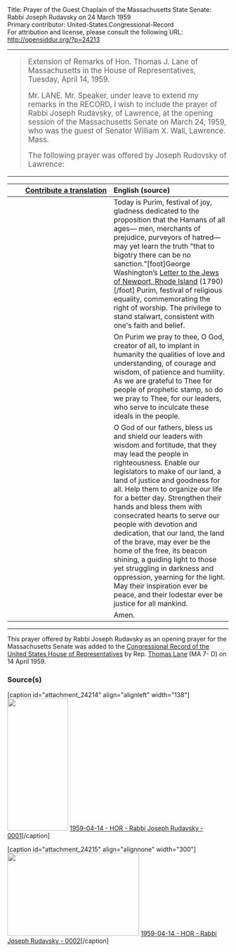 <html>
<head></head>
<body>
Title: Prayer of the Guest Chaplain of the Massachusetts State Senate: Rabbi Joseph Rudavsky on 24 March 1959<br />
Primary contributor: United-States.Congressional-Record<br />
For attribution and license, please consult the following URL: <a href="http://opensiddur.org/?p=24213">http://opensiddur.org/?p=24213</a>
<p />
<hr />

<div class="english" style="font-size:1.2em;">
<blockquote>
Extension of Remarks of Hon. Thomas J. Lane of Massachusetts in the House of Representatives, Tuesday, April 14, 1959.

Mr. LANE. Mr. Speaker, under leave to extend my remarks in the RECORD, I wish to include the prayer of Rabbi Joseph Rudavsky, of Lawrence, at the opening session of the Massachusetts Senate on March 24, 1959, who was the guest of Senator William X. Wall, Lawrence. Mass.

The following prayer was offered by Joseph Rudovsky of Lawrence:
</blockquote>
</div>

<hr />

<table style="margin-left: auto;margin-right: auto;" class="draggable">
<thead><tr><th id="x" style="text-align: right;"><a href="/contributing/upload/">Contribute a translation</a></th><th style="text-align: left;">English (source)</th></tr></thead>
<tbody>
<tr><td style="vertical-align:top;" width="46%">
<div class="liturgy"><span lang="he">

</span></div></td>
 
<td style="vertical-align:top;" width="53%">
<div class="english">
Today is Purim, festival of joy, 
gladness dedicated to the proposition 
that the Hamans of all ages—
men, 
merchants of prejudice, 
purveyors of hatred—
may yet learn the truth "that to bigotry there can be no sanction."[foot]George Washington’s <a href="https://founders.archives.gov/documents/Washington/05-06-02-0135">Letter to the Jews of Newport, Rhode Island</a> (1790)[/foot]
Purim, festival of religious equality, 
commemorating the right of worship. 
The privilege to stand stalwart, 
consistent with one's faith and belief.
</div></td></tr>


<tr><td style="vertical-align:top;" width="46%">
<div class="liturgy"><span lang="he">

</span></div></td>
 
<td style="vertical-align:top;" width="53%">
<div class="english">
On Purim we pray to thee, 
O God, creator of all, 
to implant in humanity 
the qualities of love and understanding, 
of courage and wisdom, 
of patience and humility. 
As we are grateful to Thee 
for people of prophetic stamp, 
so do we pray to Thee, 
for our leaders, 
who serve to inculcate these ideals in the people.
</div></td></tr>


<tr><td style="vertical-align:top;" width="46%">
<div class="liturgy"><span lang="he">

</span></div></td>
 
<td style="vertical-align:top;" width="53%">
<div class="english">
O God of our fathers,
bless us 
and shield our leaders with wisdom and fortitude, 
that they may lead the people in righteousness. 
Enable our legislators to make of our land, 
a land of justice and goodness for all. 
Help them to organize our life 
for a better day. 
Strengthen their hands 
and bless them with consecrated hearts 
to serve our people with devotion and dedication, 
that our land, 
the land of the brave, 
may ever be the home of the free, 
its beacon shining, 
a guiding light to those yet struggling 
in darkness and oppression, 
yearning for the light. 
May their inspiration ever be peace, 
and their lodestar ever be justice 
for all mankind.
</div></td></tr>


<tr><td style="vertical-align:top;" width="46%">
<div class="liturgy"><span lang="he">

</span></div></td>
 
<td style="vertical-align:top;" width="53%">
<div class="english">
Amen.
</div></td></tr>
</tbody></table>

<hr />

This prayer offered by Rabbi Joseph Rudavsky as an opening prayer for the Massachusetts Senate was added to the <a href="https://books.google.com/books?id=0zh_RCocxbgC&lpg=PP788&ots=9zl5u_WcpP&dq=congressional%20record%2014%20April%201959%20rabbi%20prayer%20purim&pg=PP788#v=onepage&q&f=false">Congressional Record of the United States House of Representatives</a> by Rep. <a href="https://en.wikipedia.org/wiki/Thomas_J._Lane">Thomas Lane</a> (MA 7- D) on 14 April 1959. 

<h3>Source(s)</h3>

[caption id="attachment_24214" align="alignleft" width="138"]<a href="https://opensiddur.org/wp-content/uploads/2019/03/1959-04-14-HOR-Rabbi-Joseph-Rudavsky-0001.png"><img src="https://opensiddur.org/wp-content/uploads/2019/03/1959-04-14-HOR-Rabbi-Joseph-Rudavsky-0001-138x300.png" alt="" width="138" height="300" class="size-medium wp-image-24214" /></a> <a href="https://books.google.com/books/content?id=0zh_RCocxbgC&pg=PP788&img=1&zoom=3&hl=en&sig=ACfU3U26HM_Ga_20-mFSl1m8so82IKCGeQ&ci=732%2C577%2C232%2C500&edge=0">1959-04-14 - HOR - Rabbi Joseph Rudavsky - 0001</a>[/caption]

[caption id="attachment_24215" align="alignnone" width="300"]<a href="https://opensiddur.org/wp-content/uploads/2019/03/1959-04-14-HOR-Rabbi-Joseph-Rudavsky-0002.png"><img src="https://opensiddur.org/wp-content/uploads/2019/03/1959-04-14-HOR-Rabbi-Joseph-Rudavsky-0002-300x188.png" alt="" width="300" height="188" class="size-medium wp-image-24215" /></a> <a href="https://books.google.com/books/content?id=0zh_RCocxbgC&pg=PP789&img=1&zoom=3&hl=en&sig=ACfU3U1sdSOU_49wD4d6pYwPJrgRDGTz_Q&ci=42%2C100%2C303%2C183&edge=0">1959-04-14 - HOR - Rabbi Joseph Rudavsky - 0002</a>[/caption]
</body>
</html>